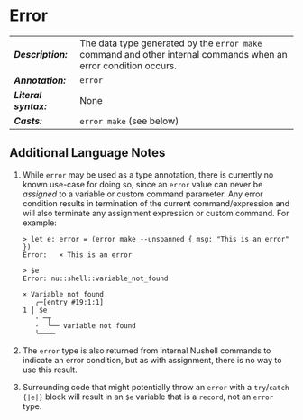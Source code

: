 # Error

<!-- prettier-ignore -->
|     |     |
| --- | --- |
| **_Description:_**    | The data type generated by the `error make` command and other internal commands when an error condition occurs.
| **_Annotation:_**     | `error`                                                                                 
| **_Literal syntax:_** | None
| **_Casts:_**          | `error make` (see below)

## Additional Language Notes

1. While `error` may be used as a type annotation, there is currently no known use-case for doing so, since an `error` value can never be _assigned_ to a variable or custom command parameter. Any error condition results in termination of the current command/expression and will also terminate any assignment expression or custom command. For example:

   ```nu
   > let e: error = (error make --unspanned { msg: "This is an error" })
   Error:   × This is an error

   > $e
   Error: nu::shell::variable_not_found

   × Variable not found
      ╭─[entry #19:1:1]
   1 │ $e
      · ─┬
      ·  ╰── variable not found
      ╰────
   ```

1. The `error` type is also returned from internal Nushell commands to indicate an error condition, but as with assignment, there is no way to use this result.

1. Surrounding code that might potentially throw an `error` with a `try`/`catch {|e|}` block will result in an `$e` variable that is a `record`, not an `error` type.
